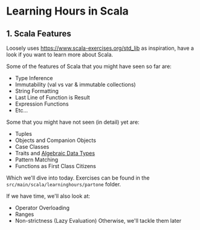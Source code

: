 # Learning Hours in Scala

## 1. Scala Features

Loosely uses https://www.scala-exercises.org/std_lib as inspiration, have a look if you want to learn more about Scala.

Some of the features of Scala that you might have seen so far are:
- Type Inference
- Immutability (val vs var & immutable collections)
- String Formatting
- Last Line of Function is Result
- Expression Functions
- Etc...

Some that you might have not seen (in detail) yet are:
- Tuples
- Objects and Companion Objects
- Case Classes
- Traits and [Algebraic Data Types](https://en.wikipedia.org/wiki/Algebraic_data_type)
- Pattern Matching
- Functions as First Class Citizens

Which we'll dive into today. Exercises can be found in the `src/main/scala/learninghours/partone` folder.

If we have time, we'll also look at:
- Operator Overloading
- Ranges
- Non-strictness (Lazy Evaluation)
Otherwise, we'll tackle them later


